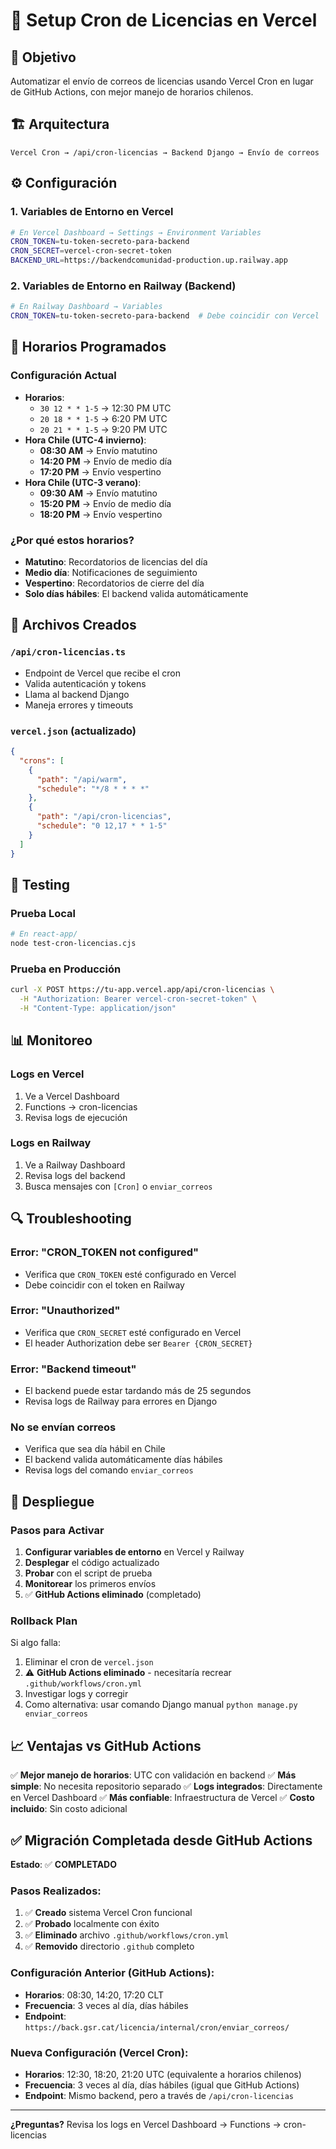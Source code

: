 # 📧 Setup Cron de Licencias en Vercel

## 🎯 Objetivo

Automatizar el envío de correos de licencias usando Vercel Cron en lugar de GitHub Actions, con mejor manejo de horarios chilenos.

## 🏗️ Arquitectura

```
Vercel Cron → /api/cron-licencias → Backend Django → Envío de correos
```

## ⚙️ Configuración

### 1. Variables de Entorno en Vercel

```bash
# En Vercel Dashboard → Settings → Environment Variables
CRON_TOKEN=tu-token-secreto-para-backend
CRON_SECRET=vercel-cron-secret-token
BACKEND_URL=https://backendcomunidad-production.up.railway.app
```

### 2. Variables de Entorno en Railway (Backend)

```bash
# En Railway Dashboard → Variables
CRON_TOKEN=tu-token-secreto-para-backend  # Debe coincidir con Vercel
```

## 📅 Horarios Programados

### Configuración Actual
- **Horarios**: 
  - `30 12 * * 1-5` → 12:30 PM UTC
  - `20 18 * * 1-5` → 6:20 PM UTC  
  - `20 21 * * 1-5` → 9:20 PM UTC
- **Hora Chile (UTC-4 invierno)**:
  - **08:30 AM** → Envío matutino
  - **14:20 PM** → Envío de medio día
  - **17:20 PM** → Envío vespertino
- **Hora Chile (UTC-3 verano)**:
  - **09:30 AM** → Envío matutino
  - **15:20 PM** → Envío de medio día
  - **18:20 PM** → Envío vespertino

### ¿Por qué estos horarios?
- **Matutino**: Recordatorios de licencias del día
- **Medio día**: Notificaciones de seguimiento
- **Vespertino**: Recordatorios de cierre del día
- **Solo días hábiles**: El backend valida automáticamente

## 🔧 Archivos Creados

### `/api/cron-licencias.ts`
- Endpoint de Vercel que recibe el cron
- Valida autenticación y tokens
- Llama al backend Django
- Maneja errores y timeouts

### `vercel.json` (actualizado)
```json
{
  "crons": [
    {
      "path": "/api/warm",
      "schedule": "*/8 * * * *"
    },
    {
      "path": "/api/cron-licencias",
      "schedule": "0 12,17 * * 1-5"
    }
  ]
}
```

## 🧪 Testing

### Prueba Local
```bash
# En react-app/
node test-cron-licencias.cjs
```

### Prueba en Producción
```bash
curl -X POST https://tu-app.vercel.app/api/cron-licencias \
  -H "Authorization: Bearer vercel-cron-secret-token" \
  -H "Content-Type: application/json"
```

## 📊 Monitoreo

### Logs en Vercel
1. Ve a Vercel Dashboard
2. Functions → cron-licencias
3. Revisa logs de ejecución

### Logs en Railway
1. Ve a Railway Dashboard
2. Revisa logs del backend
3. Busca mensajes con `[Cron]` o `enviar_correos`

## 🔍 Troubleshooting

### Error: "CRON_TOKEN not configured"
- Verifica que `CRON_TOKEN` esté configurado en Vercel
- Debe coincidir con el token en Railway

### Error: "Unauthorized"
- Verifica que `CRON_SECRET` esté configurado en Vercel
- El header Authorization debe ser `Bearer {CRON_SECRET}`

### Error: "Backend timeout"
- El backend puede estar tardando más de 25 segundos
- Revisa logs de Railway para errores en Django

### No se envían correos
- Verifica que sea día hábil en Chile
- El backend valida automáticamente días hábiles
- Revisa logs del comando `enviar_correos`

## 🚀 Despliegue

### Pasos para Activar

1. **Configurar variables de entorno** en Vercel y Railway
2. **Desplegar** el código actualizado
3. **Probar** con el script de prueba
4. **Monitorear** los primeros envíos
5. ✅ **GitHub Actions eliminado** (completado)

### Rollback Plan

Si algo falla:
1. Eliminar el cron de `vercel.json`
2. ⚠️ **GitHub Actions eliminado** - necesitaría recrear `.github/workflows/cron.yml`
3. Investigar logs y corregir
4. Como alternativa: usar comando Django manual `python manage.py enviar_correos`

## 📈 Ventajas vs GitHub Actions

✅ **Mejor manejo de horarios**: UTC con validación en backend
✅ **Más simple**: No necesita repositorio separado
✅ **Logs integrados**: Directamente en Vercel Dashboard
✅ **Más confiable**: Infraestructura de Vercel
✅ **Costo incluido**: Sin costo adicional

## ✅ Migración Completada desde GitHub Actions

**Estado**: ✅ **COMPLETADO**

### Pasos Realizados:
1. ✅ **Creado** sistema Vercel Cron funcional
2. ✅ **Probado** localmente con éxito
3. ✅ **Eliminado** archivo `.github/workflows/cron.yml`
4. ✅ **Removido** directorio `.github` completo

### Configuración Anterior (GitHub Actions):
- **Horarios**: 08:30, 14:20, 17:20 CLT
- **Frecuencia**: 3 veces al día, días hábiles
- **Endpoint**: `https://back.gsr.cat/licencia/internal/cron/enviar_correos/`

### Nueva Configuración (Vercel Cron):
- **Horarios**: 12:30, 18:20, 21:20 UTC (equivalente a horarios chilenos)
- **Frecuencia**: 3 veces al día, días hábiles (igual que GitHub Actions)
- **Endpoint**: Mismo backend, pero a través de `/api/cron-licencias`

---

**¿Preguntas?** Revisa los logs en Vercel Dashboard → Functions → cron-licencias